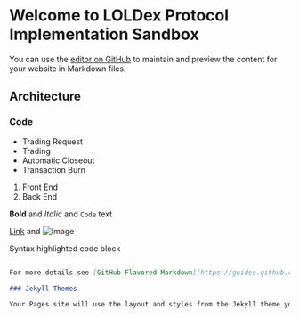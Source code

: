 # Welcome to LOLDex Protocol Implementation Sandbox

You can use the [editor on GitHub](https://github.com/avontrustlabs/LOLTokenAuction/edit/master/index.md) to maintain and preview the content for your website in Markdown files.
 
 



## Architecture 
### Code

- Trading Request
- Trading 
- Automatic Closeout
- Transaction Burn 

1. Front End
2. Back End

**Bold** and _Italic_ and `Code` text

[Link](url) and ![Image](src)
 
Syntax highlighted code block
```markdown

For more details see [GitHub Flavored Markdown](https://guides.github.com/features/mastering-markdown/).

### Jekyll Themes

Your Pages site will use the layout and styles from the Jekyll theme you have selected in your [repository settings](https://github.com/avontrustlabs/LOLTokenAuction/settings). The name of this theme is saved in the Jekyll `_config.yml` configuration file.
 
